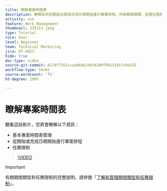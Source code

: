 ```yaml
---
title: 瞭解專案時間表
description: 瞭解如何從開始日期或完成日期開始進行專案排程。然後瞭解期間、前置任務和任務限制對專案計劃有何影響。
activity: use
feature: Work Management
thumbnail: 335213.jpeg
type: Tutorial
role: User
level: Beginner
team: Technical Marketing
jira: KT-8953
hide: true
doc-type: video
source-git-commit: d17df7162ccaab6b62db34209f50131927c0a532
workflow-type: tm+mt
source-wordcount: '71'
ht-degree: 100%

---
```


# 瞭解專案時間表

觀看這段影片，您將會瞭解以下資訊：

* 基本專案時間表管理
* 從開始或完成日期開始進行專案排程
* 任務限制

>[!VIDEO](https://video.tv.adobe.com/v/335213/?quality=12&learn=on&enablevpops)

>[!IMPORTANT]
>
>有關期間類型和任務限制的完整說明，請參閱「[了解和管理期間類型和任務限制](https://experienceleague.adobe.com/docs/workfront-learn/tutorials-workfront/manage-work/intermediate-projects/understand-and-manage-duration-types-and-task-constraints.html?lang=zh-Hant)」。
